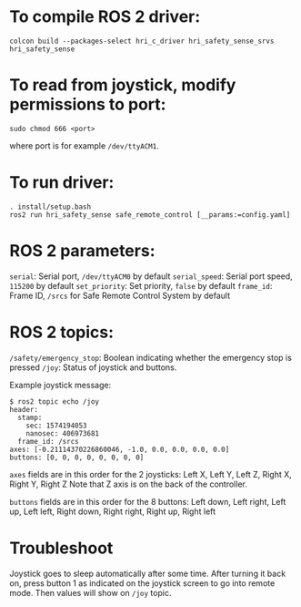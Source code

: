 # To compile ROS 2 driver:
```
colcon build --packages-select hri_c_driver hri_safety_sense_srvs hri_safety_sense
```

# To read from joystick, modify permissions to port:
```
sudo chmod 666 <port>
```
where port is for example `/dev/ttyACM1`.

# To run driver:
```
. install/setup.bash
ros2 run hri_safety_sense safe_remote_control [__params:=config.yaml]
```

# ROS 2 parameters:

`serial`: Serial port, `/dev/ttyACM0` by default
`serial_speed`: Serial port speed, `115200` by default
`set_priority`: Set priority, `false` by default
`frame_id`: Frame ID, `/srcs` for Safe Remote Control System by default

# ROS 2 topics:

`/safety/emergency_stop`: Boolean indicating whether the emergency stop is pressed
`/joy`: Status of joystick and buttons.

Example joystick message:
```
$ ros2 topic echo /joy
header:
  stamp:
    sec: 1574194053
    nanosec: 406973681
  frame_id: /srcs
axes: [-0.21114370226860046, -1.0, 0.0, 0.0, 0.0, 0.0]
buttons: [0, 0, 0, 0, 0, 0, 0, 0]
```

`axes` fields are in this order for the 2 joysticks:
Left X, Left Y, Left Z, Right X, Right Y, Right Z
Note that Z axis is on the back of the controller.

`buttons` fields are in this order for the 8 buttons:
Left down, Left right, Left up, Left left, Right down, Right right, Right up, Right left

# Troubleshoot

Joystick goes to sleep automatically after some time. After turning it back on, press button 1 as indicated on the joystick screen to go into remote mode. Then values will show on `/joy` topic.
